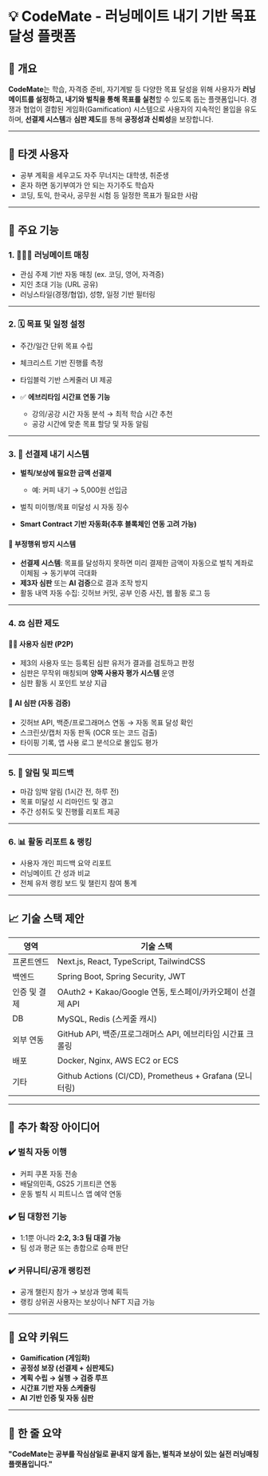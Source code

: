 
# 💡 CodeMate - 러닝메이트 내기 기반 목표달성 플랫폼

## 📌 개요

**CodeMate**는 학습, 자격증 준비, 자기계발 등 다양한 목표 달성을 위해 사용자가 **러닝메이트를 설정하고, 내기와 벌칙을 통해 목표를 실천**할 수 있도록 돕는 플랫폼입니다.
경쟁과 협업이 결합된 게임화(Gamification) 시스템으로 사용자의 지속적인 몰입을 유도하며, **선결제 시스템**과 **심판 제도**를 통해 **공정성과 신뢰성**을 보장합니다.

---

## 🎯 타겟 사용자

* 공부 계획을 세우고도 자주 무너지는 대학생, 취준생
* 혼자 하면 동기부여가 안 되는 자기주도 학습자
* 코딩, 토익, 한국사, 공무원 시험 등 일정한 목표가 필요한 사람

---

## 🔧 주요 기능

### 1. 🧑‍🤝‍🧑 러닝메이트 매칭

* 관심 주제 기반 자동 매칭 (ex. 코딩, 영어, 자격증)
* 지인 초대 기능 (URL 공유)
* 러닝스타일(경쟁/협업), 성향, 일정 기반 필터링

---

### 2. 🗓️ 목표 및 일정 설정

* 주간/일간 단위 목표 수립
* 체크리스트 기반 진행률 측정
* 타임블럭 기반 스케줄러 UI 제공
* ✅ **에브리타임 시간표 연동 기능**

  * 강의/공강 시간 자동 분석 → 최적 학습 시간 추천
  * 공강 시간에 맞춘 목표 할당 및 자동 알림

---

### 3. 💸 선결제 내기 시스템

* **벌칙/보상에 필요한 금액 선결제**

  * 예: 커피 내기 → 5,000원 선입금
* 벌칙 미이행/목표 미달성 시 자동 징수
* **Smart Contract 기반 자동화(추후 블록체인 연동 고려 가능)**

#### 📌 부정행위 방지 시스템

* **선결제 시스템**: 목표를 달성하지 못하면 미리 결제한 금액이 자동으로 벌칙 계좌로 이체됨 → 동기부여 극대화
* **제3자 심판** 또는 **AI 검증**으로 결과 조작 방지
* 활동 내역 자동 수집: 깃허브 커밋, 공부 인증 사진, 웹 활동 로그 등

---

### 4. ⚖️ 심판 제도

#### 🧑‍⚖️ 사용자 심판 (P2P)

* 제3의 사용자 또는 등록된 심판 유저가 결과를 검토하고 판정
* 심판은 무작위 매칭되며 **양쪽 사용자 평가 시스템** 운영
* 심판 활동 시 포인트 보상 지급

#### 🤖 AI 심판 (자동 검증)

* 깃허브 API, 백준/프로그래머스 연동 → 자동 목표 달성 확인
* 스크린샷/캡처 자동 판독 (OCR 또는 코드 검출)
* 타이핑 기록, 앱 사용 로그 분석으로 몰입도 평가

---

### 5. 🔔 알림 및 피드백

* 마감 임박 알림 (1시간 전, 하루 전)
* 목표 미달성 시 리마인드 및 경고
* 주간 성취도 및 진행률 리포트 제공

---

### 6. 📊 활동 리포트 & 랭킹

* 사용자 개인 피드백 요약 리포트
* 러닝메이트 간 성과 비교
* 전체 유저 랭킹 보드 및 챌린지 참여 통계

---

## 📈 기술 스택 제안

| 영역      | 기술 스택                                               |
|---------|-----------------------------------------------------|
| 프론트엔드   | Next.js, React, TypeScript, TailwindCSS             |
| 백엔드     | Spring Boot, Spring Security, JWT                   |
| 인증 및 결제 | OAuth2 + Kakao/Google 연동, 토스페이/카카오페이 선결제 API        |
| DB      | MySQL, Redis (스케줄 캐시)                               |
| 외부 연동   | GitHub API, 백준/프로그래머스 API, 에브리타임 시간표 크롤링            |
| 배포      | Docker, Nginx, AWS EC2 or ECS                       |
| 기타      | Github Actions (CI/CD), Prometheus + Grafana (모니터링) |

---

## 🧠 추가 확장 아이디어

### ✔️ 벌칙 자동 이행

* 커피 쿠폰 자동 전송
* 배달의민족, GS25 기프티콘 연동
* 운동 벌칙 시 피트니스 앱 예약 연동

### ✔️ 팀 대항전 기능

* 1:1뿐 아니라 **2:2, 3:3 팀 대결 가능**
* 팀 성과 평균 또는 총합으로 승패 판단

### ✔️ 커뮤니티/공개 랭킹전

* 공개 챌린지 참가 → 보상과 명예 획득
* 랭킹 상위권 사용자는 보상이나 NFT 지급 가능

---

## 📢 요약 키워드

* **Gamification (게임화)**
* **공정성 보장 (선결제 + 심판제도)**
* **계획 수립 → 실행 → 검증 루프**
* **시간표 기반 자동 스케줄링**
* **AI 기반 인증 및 자동 심판**

---

## 📌 한 줄 요약

**"CodeMate는 공부를 작심삼일로 끝내지 않게 돕는, 벌칙과 보상이 있는 실전 러닝매칭 플랫폼입니다."**
